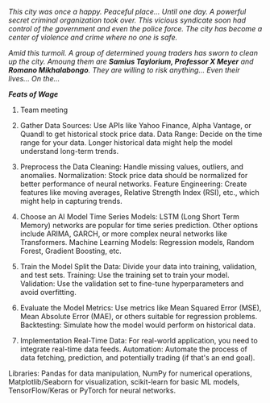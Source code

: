 <i>This city was once a happy. Peaceful place... Until one day. A powerful secret criminal organization took over. This vicious syndicate soon had control of the government and even the police force. The city has become a center of violence and crime where no one is safe.

Amid this turmoil. A group of determined young traders has sworn to clean up the city. Amoung them are <b>Samius Taylorium, Professor X Meyer</b> and <b>Romano Mikhalabongo</b>. They are willing to risk anything... Even their lives... On the...

<b>Feats of Wage</b></i>








1. Team meeting

2. Gather Data
Sources: Use APIs like Yahoo Finance, Alpha Vantage, or Quandl to get historical stock price data.
Data Range: Decide on the time range for your data. Longer historical data might help the model understand long-term trends.

3. Preprocess the Data
Cleaning: Handle missing values, outliers, and anomalies.
Normalization: Stock price data should be normalized for better performance of neural networks.
Feature Engineering: Create features like moving averages, Relative Strength Index (RSI), etc., which might help in capturing trends.

4. Choose an AI Model
Time Series Models: LSTM (Long Short Term Memory) networks are popular for time series prediction. Other options include ARIMA, GARCH, or more complex neural networks like Transformers.
Machine Learning Models: Regression models, Random Forest, Gradient Boosting, etc.

5. Train the Model
Split the Data: Divide your data into training, validation, and test sets.
Training: Use the training set to train your model.
Validation: Use the validation set to fine-tune hyperparameters and avoid overfitting.

6. Evaluate the Model
Metrics: Use metrics like Mean Squared Error (MSE), Mean Absolute Error (MAE), or others suitable for regression problems.
Backtesting: Simulate how the model would perform on historical data.

7. Implementation
Real-Time Data: For real-world application, you need to integrate real-time data feeds.
Automation: Automate the process of data fetching, prediction, and potentially trading (if that's an end goal).

Libraries: Pandas for data manipulation, NumPy for numerical operations, Matplotlib/Seaborn for visualization, scikit-learn for basic ML models, TensorFlow/Keras or PyTorch for neural networks.